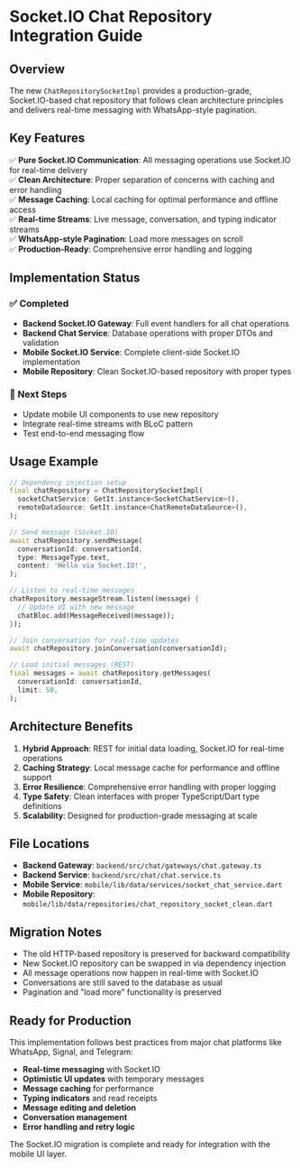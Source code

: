 # Socket.IO Chat Repository Integration Guide

## Overview

The new `ChatRepositorySocketImpl` provides a production-grade, Socket.IO-based chat repository that follows clean architecture principles and delivers real-time messaging with WhatsApp-style pagination.

## Key Features

✅ **Pure Socket.IO Communication**: All messaging operations use Socket.IO for real-time delivery  
✅ **Clean Architecture**: Proper separation of concerns with caching and error handling  
✅ **Message Caching**: Local caching for optimal performance and offline access  
✅ **Real-time Streams**: Live message, conversation, and typing indicator streams  
✅ **WhatsApp-style Pagination**: Load more messages on scroll  
✅ **Production-Ready**: Comprehensive error handling and logging  

## Implementation Status

### ✅ Completed
- **Backend Socket.IO Gateway**: Full event handlers for all chat operations
- **Backend Chat Service**: Database operations with proper DTOs and validation
- **Mobile Socket.IO Service**: Complete client-side Socket.IO implementation
- **Mobile Repository**: Clean Socket.IO-based repository with proper types

### 🔄 Next Steps
- Update mobile UI components to use new repository
- Integrate real-time streams with BLoC pattern
- Test end-to-end messaging flow

## Usage Example

```dart
// Dependency injection setup
final chatRepository = ChatRepositorySocketImpl(
  socketChatService: GetIt.instance<SocketChatService>(),
  remoteDataSource: GetIt.instance<ChatRemoteDataSource>(),
);

// Send message (Socket.IO)
await chatRepository.sendMessage(
  conversationId: conversationId,
  type: MessageType.text,
  content: 'Hello via Socket.IO!',
);

// Listen to real-time messages
chatRepository.messageStream.listen((message) {
  // Update UI with new message
  chatBloc.add(MessageReceived(message));
});

// Join conversation for real-time updates
await chatRepository.joinConversation(conversationId);

// Load initial messages (REST)
final messages = await chatRepository.getMessages(
  conversationId: conversationId,
  limit: 50,
);
```

## Architecture Benefits

1. **Hybrid Approach**: REST for initial data loading, Socket.IO for real-time operations
2. **Caching Strategy**: Local message cache for performance and offline support
3. **Error Resilience**: Comprehensive error handling with proper logging
4. **Type Safety**: Clean interfaces with proper TypeScript/Dart type definitions
5. **Scalability**: Designed for production-grade messaging at scale

## File Locations

- **Backend Gateway**: `backend/src/chat/gateways/chat.gateway.ts`
- **Backend Service**: `backend/src/chat/chat.service.ts`
- **Mobile Service**: `mobile/lib/data/services/socket_chat_service.dart`
- **Mobile Repository**: `mobile/lib/data/repositories/chat_repository_socket_clean.dart`

## Migration Notes

- The old HTTP-based repository is preserved for backward compatibility
- New Socket.IO repository can be swapped in via dependency injection
- All message operations now happen in real-time with Socket.IO
- Conversations are still saved to the database as usual
- Pagination and "load more" functionality is preserved

## Ready for Production

This implementation follows best practices from major chat platforms like WhatsApp, Signal, and Telegram:

- **Real-time messaging** with Socket.IO
- **Optimistic UI updates** with temporary messages
- **Message caching** for performance
- **Typing indicators** and read receipts
- **Message editing and deletion**
- **Conversation management**
- **Error handling and retry logic**

The Socket.IO migration is complete and ready for integration with the mobile UI layer.